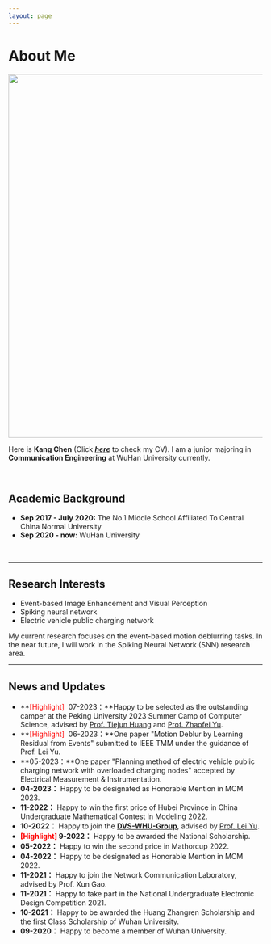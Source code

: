 ```yaml
---
layout: page
---
```


# About Me

<img src="https://chenkang455.oss-cn-shanghai.aliyuncs.com/image-20230714164119718.png" class="floatpic" width="960" height="720">

Here is **Kang Chen** (Click [***here***](https://chenkang455.github.io/others/CV-chenkang.pdf) to check my CV). I am a junior majoring in **Communication Engineering** at WuHan University currently. 

<br>

## Academic Background

- **Sep 2017 - July 2020:**  The No.1 Middle School Affiliated To Central China Normal University 
- **Sep 2020 - now:**  WuHan University 

<br>

---

## Research Interests

- Event-based Image Enhancement and Visual Perception
- Spiking neural network
- Electric vehicle public charging network

My current research focuses on the event-based motion deblurring tasks. In the near future, I will work in the Spiking Neural Network (SNN) research area.

---
## News and Updates
- **<font color='red'>[Highlight] </font> 07-2023：**Happy to be selected as the outstanding camper at the Peking University 2023 Summer Camp of Computer Science, advised by  [Prof. Tiejun Huang](https://cs.pku.edu.cn/info/1008/1103.htm) and [Prof. Zhaofei Yu](https://www.ai.pku.edu.cn/info/1139/1252.htm).
- **<font color='red'>[Highlight] </font> 06-2023：**One paper "Motion Deblur by Learning Residual from Events" submitted to IEEE TMM under the guidance of Prof. Lei Yu.
- **05-2023：**One paper "Planning method of electric vehicle public charging network with overloaded charging nodes" accepted by Electrical Measurement & Instrumentation.
- **04-2023：** Happy to be designated as Honorable Mention in MCM 2023.
- **11-2022：** Happy to win the first price of Hubei Province in China Undergraduate Mathematical Contest in Modeling 2022.
- **10-2022：** Happy to join the **[DVS-WHU-Group](https://dvs-whu.cn/)**, advised by [Prof. Lei Yu](http://eis.whu.edu.cn/ryDetail.shtml?rsh=00030713).
- **<font color='red'>[Highlight] </font>  9-2022：** Happy to be awarded the National Scholarship.
- **05-2022：** Happy to win the second price in Mathorcup 2022.
- **04-2022：** Happy to be designated as Honorable Mention in MCM 2022.
- **11-2021：** Happy to join the Network Communication Laboratory, advised by Prof. Xun Gao.
- **11-2021：** Happy to take part in the National Undergraduate Electronic Design Competition 2021.
- **10-2021：** Happy to be awarded the Huang Zhangren Scholarship and the first Class Scholarship of Wuhan University.
- **09-2020：** Happy to become a member of Wuhan University.
<br>

<script src="//cdn1.lncld.net/static/js/3.0.4/av-min.js"></script>
<script src='//unpkg.com/valine/dist/Valine.min.js'></script>
<div id="comment"></div>

<script>
    var valine = new Valine();
    valine.init({
        el:'#comment',
        appId:'wQZ0cGbJkMGHNxrBER4b003l-gzGzoHsz',
        appKey:'bNnjy1X8ZWD3c5bC2OJTNmBW',
        notify:true,
        path: '/post/jekyll-%E6%B7%BB%E5%8A%A0-Valine-%E8%AF%84%E8%AE%BA.html',
        placeholder:'在这里写评论'
    })
</script>